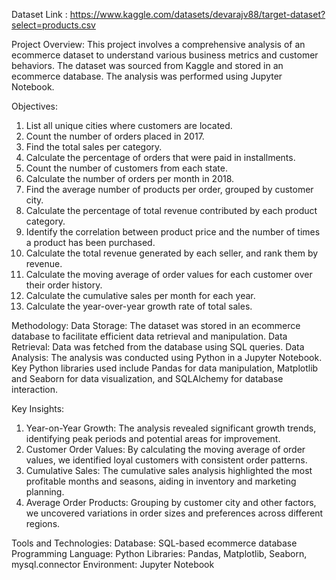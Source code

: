 Dataset Link : https://www.kaggle.com/datasets/devarajv88/target-dataset?select=products.csv

Project Overview:
This project involves a comprehensive analysis of an ecommerce dataset to understand various business metrics and customer behaviors. The dataset was sourced from Kaggle and stored in an ecommerce database. The analysis was performed using Jupyter Notebook.

Objectives:
1. List all unique cities where customers are located.
2. Count the number of orders placed in 2017.
3. Find the total sales per category.
4. Calculate the percentage of orders that were paid in installments.
5. Count the number of customers from each state. 
6. Calculate the number of orders per month in 2018.
7. Find the average number of products per order, grouped by customer city.
8. Calculate the percentage of total revenue contributed by each product category.
9. Identify the correlation between product price and the number of times a product has been purchased.
10. Calculate the total revenue generated by each seller, and rank them by revenue.
11. Calculate the moving average of order values for each customer over their order history.
12. Calculate the cumulative sales per month for each year.
13. Calculate the year-over-year growth rate of total sales.

Methodology:
Data Storage: The dataset was stored in an ecommerce database to facilitate efficient data retrieval and manipulation.
Data Retrieval: Data was fetched from the database using SQL queries.
Data Analysis: The analysis was conducted using Python in a Jupyter Notebook. Key Python libraries used include Pandas for data manipulation, Matplotlib and Seaborn for data visualization, and SQLAlchemy for database interaction.

Key Insights:
1. Year-on-Year Growth: The analysis revealed significant growth trends, identifying peak periods and potential areas for improvement.
2. Customer Order Values: By calculating the moving average of order values, we identified loyal customers with consistent order patterns.
3. Cumulative Sales: The cumulative sales analysis highlighted the most profitable months and seasons, aiding in inventory and marketing planning.
4. Average Order Products: Grouping by customer city and other factors, we uncovered variations in order sizes and preferences across different regions.

Tools and Technologies:
Database: SQL-based ecommerce database
Programming Language: Python
Libraries: Pandas, Matplotlib, Seaborn, mysql.connector
Environment: Jupyter Notebook
